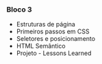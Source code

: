 ### Bloco 3

- Estruturas de página
- Primeiros passos em CSS
- Seletores e posicionamento
- HTML Semântico
- Projeto - Lessons Learned